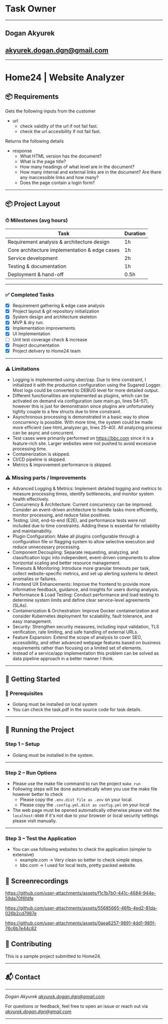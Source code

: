 # Task Owner
---
## Dogan Akyurek
## akyurek.dogan.dgn@gmail.com
---
# Home24 | Website Analyzer

## 📦 Requirements

Gets the following inputs from the customer
- url
    - check validity of the url if not fail fast.
    - check the url accesibility if not fail fast.

Returns the following details
- response
    - What HTML version has the document?
    - What is the page title?
    - How many headings of what level are in the document?
    - How many internal and external links are in the document? Are there any inaccessible links and how many?
    - Does the page contain a login form?

---

## 📦 Project Layout

### ⏱ Milestones (avg hours)

| Task                                            | Duration |
|-------------------------------------------------|----------|
| Requirement analysis & architecture design      | 1h       |
| Core architecture implementation & edge cases   | 1h       |
| Service development                             | 2h       |
| Testing & documentation                         | 1h       |
| Deployment & hand-off                           | 0.5h     |

---

### ✅ Completed Tasks

- [x] Requirement gathering & edge case analysis
- [x] Project layout & git repository initialization
- [x] System design and architecture skeleton
- [x] MVP & dry run.
- [x] Implementation improvements
- [x] UI Implementation
- [ ] Unit test coverage check & increase
- [x] Project documentation
- [x] Project delivery to Home24 team

---

### ⚠️ Limitations

- Logging is implemented using uber/zap. Due to time constraint, I initialized it with the production configuration using the Sugared Logger. Most logs could be converted to DEBUG level for more detailed output.
- Different functionalities are implemented as plugins, which can be activated on demand via configuration (see main.go, lines 54–57), however this is just for demonstraion since plugins are unfortunately tighlty couple to a few structs due to time constraint.
- Asynchronous processing is demonstrated in a basic way to show concurrency is possible. With more time, the system could be made more efficient (see html_analyzer.go, lines 25–40). All analyzing process can be async and concurrent.
- Test cases were primarily performed on https://bbc.com since it is a feature-rich site. Larger websites were not pushed to avoid excessive processing time.
- Containerization is skipped.
- CI/CD pipeline is skipped.
- Metrics & improvement performance is skipped.

### ⚠️ Missing parts / Improvements
- Advanced Logging & Metrics: Implement detailed logging and metrics to measure processing times, identify bottlenecks, and monitor system health effectively.
- Concurrency & Architecture: Current concurrency can be improved. Consider an event-driven architecture to handle tasks more efficiently, monitor processing, and reduce false positives.
- Testing: Unit, end-to-end (E2E), and performance tests were not included due to time constraints. Adding these is essential for reliability and maintainability.
- Plugin Configuration: Make all plugins configurable through a configuration file or flagging system to allow selective execution and reduce unnecessary processing.
- Component Decoupling: Separate requesting, analyzing, and classification logic into independent, event-driven components to allow horizontal scaling and better resource management.
- Timeouts & Monitoring: Introduce more granular timeouts per task, collect website-specific metrics, and set up alerting systems to detect anomalies or failures.
- Frontend UX Enhancements: Improve the frontend to provide more informative feedback, guidance, and insights for users during analysis.
- Performance & Load Testing: Conduct performance and load testing to determine system limits and define clear service-level agreements (SLAs).
- Containerization & Orchestration: Improve Docker containerization and consider Kubernetes deployment for scalability, fault tolerance, and easy management.
- Security: Strengthen security measures, including input validation, TLS verification, rate limiting, and safe handling of external URLs.
- Feature Expansion: Extend the scope of analysis to cover SEO, accessibility, and other advanced webpage features based on business requirements rather than focusing on a limited set of elements.
- Instead of a service/app implementation this problem can be solved as data pipeline approach in a better manner I think.

---

## 🚀 Getting Started

### 🧰 Prerequisites

- Golang must be installed on local system
- You can check the task.pdf in the source code for task details.

---

## 🧪 Running the Project

### Step 1 – Setup

- Golang must be installed in the system.

---

### Step 2 – Run Options

- Please use the make file command to run the project `make run`
- Following steps will be done automatically when you use the make file however better to check
    - Please copy the `.env.dist file as .env` on your local.
    - Please copy the `.config.yml.dist as config.yml` on your local
- The web page must be opened automatically otherwise please visit the `localhost:8080` if it's not due to your browser or local security settings please visit manually.
---

### Step 3 – Test the Application

- You can use following websites to check the application (simpler to extensive)
    - example.com -> Very clean so better to check simple steps.
    - bbc.com -> I used for local tests, pretty packed website.

## 📸 Screenrecordings

https://github.com/user-attachments/assets/f1c1b7b0-441c-4684-944e-59da70f6fdfe

https://github.com/user-attachments/assets/55685665-46fb-4ed2-81da-026b2cd7987e

https://github.com/user-attachments/assets/0aea6257-9891-4dd1-985f-76c6b7e44c82

## 🤝 Contributing

This is a sample project submitted to Home24.

---

## 📬 Contact
---

*Dogan Akyurek*
*akyurek.dogan.dgn@gmail.com*

For questions or feedback, feel free to open an issue or reach out via *akyurek.dogan.dgn@gmail.com*

---
